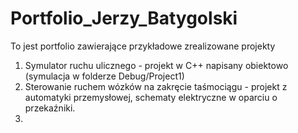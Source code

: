 # Portfolio_Jerzy_Batygolski
To jest portfolio zawierające przykładowe zrealizowane projekty

1. Symulator ruchu ulicznego - projekt w C++ napisany obiektowo (symulacja w folderze Debug/Project1)
2. Sterowanie ruchem wózków na zakręcie taśmociągu - projekt z automatyki przemysłowej, schematy elektryczne w oparciu o przekaźniki.
3.
